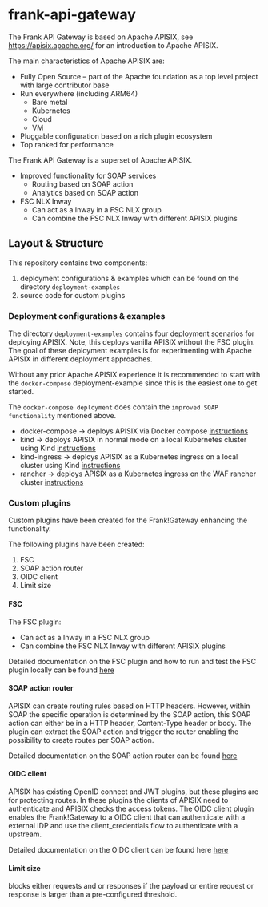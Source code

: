 # frank-api-gateway

The Frank API Gateway is based on Apache APISIX, see https://apisix.apache.org/ for an introduction to Apache APISIX.

The main characteristics of Apache APISIX are:
- Fully Open Source – part of the Apache foundation as a top level project with large contributor base
- Run everywhere (including ARM64)
    - Bare metal
    - Kubernetes
    - Cloud
    - VM
- Pluggable configuration based on a rich plugin ecosystem
- Top ranked for performance

The Frank API Gateway is a superset of Apache APISIX.
- Improved functionality for SOAP services
    - Routing based on SOAP action
    - Analytics based on SOAP action
- FSC NLX Inway
    - Can act as a Inway in a FSC NLX group
    - Can combine the FSC NLX Inway with different APISIX plugins 

## Layout & Structure
This repository contains two components:
1) deployment configurations & examples which can be found on the directory `deployment-examples`
2) source code for custom plugins

### Deployment configurations & examples
The directory `deployment-examples` contains four deployment scenarios for deploying APISIX. Note, this deploys vanilla APISIX without the FSC plugin.
The goal of these deployment examples is for experimenting with Apache APISIX in different deployment approaches.

Without any prior Apache APISIX experience it is recommended to start with the `docker-compose` deployment-example since this is the easiest one to get started.

The `docker-compose deployment` does contain the `improved SOAP functionality` mentioned above. 

- docker-compose -> deploys APISIX via Docker compose [instructions](deployment-examples/docker-compose/README.md)
- kind -> deploys APISIX in normal mode on a local Kubernetes cluster using Kind [instructions](deployment-examples/kind/README.md)
- kind-ingress -> deploys APISIX as a Kubernetes ingress on a local cluster using Kind [instructions](deployment-examples/kind-ingress/README.md)
- rancher -> deploys APISIX as a Kubernetes ingress on the WAF rancher cluster [instructions](deployment-examples/rancher/README.md)

### Custom plugins
Custom plugins have been created for the Frank!Gateway enhancing the functionality.

The following plugins have been created:
1) FSC
2) SOAP action router
3) OIDC client
4) Limit size

#### FSC 
The FSC plugin:
- Can act as a Inway in a FSC NLX group
- Can combine the FSC NLX Inway with different APISIX plugins 

Detailed documentation on the FSC plugin and how to run and test the FSC plugin locally can be found [here](deployment-examples/fsc/FSC-NLX.md)

#### SOAP action router
APISIX can create routing rules based on HTTP headers. However, within SOAP the specific operation is determined by the SOAP action, this SOAP action can either be in a HTTP header, Content-Type header or body.
The plugin can extract the SOAP action and trigger the router enabling the possibility to create routes per SOAP action.

Detailed documentation on the SOAP action router can be found [here](deployment-examples/docker-compose/README.md)

#### OIDC client
APISIX has existing OpenID connect and JWT plugins, but these plugins are for protecting routes. In these plugins the clients of APISIX need to authenticate and APISIX checks the access tokens.
The OIDC client plugin enables the Frank!Gateway to a OIDC client that can authenticate with a external IDP and use the client_credentials flow to authenticate with a upstream.

Detailed documentation on the OIDC client can be found here [here](deployment-examples/oidc-client/OIDC-client.md)

#### Limit size
blocks either requests and or responses if the payload or entire request or response is larger than a pre-configured threshold.